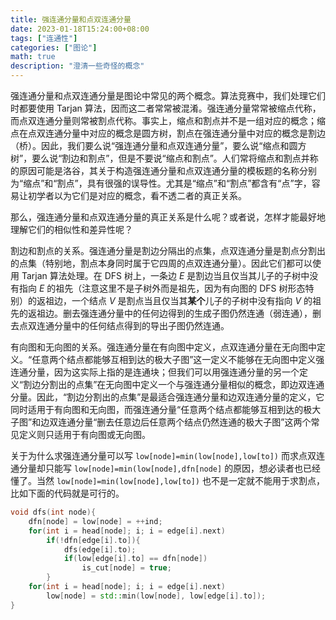 ```yaml
---
title: 强连通分量和点双连通分量
date: 2023-01-18T15:24:00+08:00
tags: ["连通性"]
categories: ["图论"]
math: true
description: "澄清一些奇怪的概念"
---
```


强连通分量和点双连通分量是图论中常见的两个概念。算法竞赛中，我们处理它们时都要使用 Tarjan 算法，因而这二者常常被混淆。强连通分量常常被缩点代称，而点双连通分量则常被割点代称。事实上，缩点和割点并不是一组对应的概念；缩点在点双连通分量中对应的概念是圆方树，割点在强连通分量中对应的概念是割边（桥）。因此，我们要么说“强连通分量和点双连通分量”，要么说“缩点和圆方树”，要么说“割边和割点”，但是不要说“缩点和割点”。人们常将缩点和割点并称的原因可能是洛谷，其关于构造强连通分量和点双连通分量的模板题的名称分别为“缩点”和“割点”，具有很强的误导性。尤其是“缩点”和“割点”都含有“点”字，容易让初学者以为它们是对应的概念，看不透二者的真正关系。

那么，强连通分量和点双连通分量的真正关系是什么呢？或者说，怎样才能最好地理解它们的相似性和差异性呢？

割边和割点的关系。强连通分量是割边分隔出的点集，点双连通分量是割点分割出的点集（特别地，割点本身同时属于它四周的点双连通分量）。因此它们都可以使用 Tarjan 算法处理。在 DFS 树上，一条边 $E$ 是割边当且仅当其儿子的子树中没有指向 $E$ 的祖先（注意这里不是子树外而是祖先，因为有向图的 DFS 树形态特别）的返祖边，一个结点 $V$ 是割点当且仅当其**某个**儿子的子树中没有指向 $V$ 的祖先的返祖边。删去强连通分量中的任何边得到的生成子图仍然连通（弱连通），删去点双连通分量中的任何结点得到的导出子图仍然连通。

有向图和无向图的关系。强连通分量在有向图中定义，点双连通分量在无向图中定义。“任意两个结点都能够互相到达的极大子图”这一定义不能够在无向图中定义强连通分量，因为这实际上指的是连通块；但我们可以用强连通分量的另一个定义“割边分割出的点集”在无向图中定义一个与强连通分量相似的概念，即边双连通分量。因此，“割边分割出的点集”是最适合强连通分量和边双连通分量的定义，它同时适用于有向图和无向图，而强连通分量“任意两个结点都能够互相到达的极大子图”和边双连通分量“删去任意边后任意两个结点仍然连通的极大子图”这两个常见定义则只适用于有向图或无向图。

关于为什么求强连通分量可以写 `low[node]=min(low[node],low[to])` 而求点双连通分量却只能写 `low[node]=min(low[node],dfn[node]` 的原因，想必读者也已经懂了。当然 `low[node]=min(low[node],low[to])` 也不是一定就不能用于求割点，比如下面的代码就是可行的。

```cpp
void dfs(int node){
	dfn[node] = low[node] = ++ind;
	for(int i = head[node]; i; i = edge[i].next)
		if(!dfn[edge[i].to]){
			dfs(edge[i].to);
			if(low[edge[i].to] == dfn[node])
				is_cut[node] = true;
		}
    for(int i = head[node]; i; i = edge[i].next)
        low[node] = std::min(low[node], low[edge[i].to]);
}
```